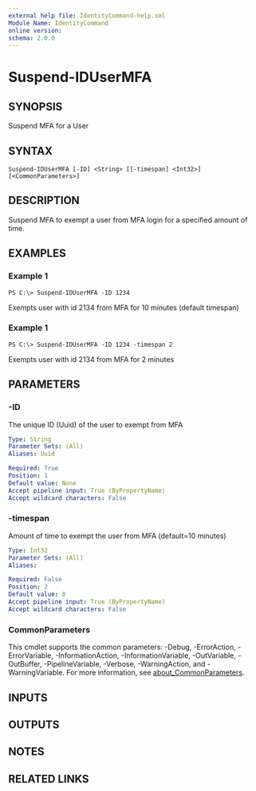 ```yaml
---
external help file: IdentityCommand-help.xml
Module Name: IdentityCommand
online version:
schema: 2.0.0
---
```


# Suspend-IDUserMFA

## SYNOPSIS
Suspend MFA for a User

## SYNTAX

```
Suspend-IDUserMFA [-ID] <String> [[-timespan] <Int32>] [<CommonParameters>]
```

## DESCRIPTION
Suspend MFA to exempt a user from MFA login for a specified amount of time.

## EXAMPLES

### Example 1
```
PS C:\> Suspend-IDUserMFA -ID 1234
```

Exempts user with id 2134 from MFA for 10 minutes (default timespan)

### Example 1
```
PS C:\> Suspend-IDUserMFA -ID 1234 -timespan 2
```

Exempts user with id 2134 from MFA for 2 minutes

## PARAMETERS

### -ID
The unique ID (Uuid) of the user to exempt from MFA

```yaml
Type: String
Parameter Sets: (All)
Aliases: Uuid

Required: True
Position: 1
Default value: None
Accept pipeline input: True (ByPropertyName)
Accept wildcard characters: False
```

### -timespan
Amount of time to exempt the user from MFA (default=10 minutes)

```yaml
Type: Int32
Parameter Sets: (All)
Aliases:

Required: False
Position: 2
Default value: 0
Accept pipeline input: True (ByPropertyName)
Accept wildcard characters: False
```

### CommonParameters
This cmdlet supports the common parameters: -Debug, -ErrorAction, -ErrorVariable, -InformationAction, -InformationVariable, -OutVariable, -OutBuffer, -PipelineVariable, -Verbose, -WarningAction, and -WarningVariable. For more information, see [about_CommonParameters](http://go.microsoft.com/fwlink/?LinkID=113216).

## INPUTS

## OUTPUTS

## NOTES

## RELATED LINKS
